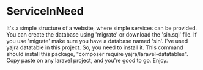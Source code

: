 # ServiceInNeed
It's a simple structure of a website, where simple services can be provided.
You can create the database using 'migrate' or download the 'sin.sql' file. If you use 'migrate' make sure you have a database named 'sin'.
I've used yajra datatable in this project. So, you need to install it.
This command should install this package, "composer require yajra/laravel-datatables".
Copy paste on any laravel project, and you're good to go.
Enjoy.
